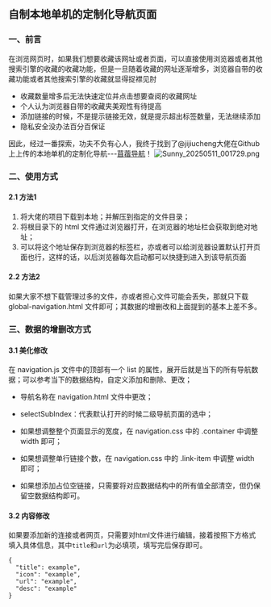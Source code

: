 ## 自制本地单机的定制化导航页面

### **一、前言**

在浏览网页时，如果我们想要收藏该网址或者页面，可以直接使用浏览器或者其他搜索引擎的收藏的收藏功能，但是一旦随着收藏的网址逐渐增多，浏览器自带的收藏功能或者其他搜索引擎的收藏就显得捉襟见肘

* 收藏数量增多后无法快速定位并点击想要查阅的收藏网址
* 个人认为浏览器自带的收藏夹美观性有待提高
* 添加链接的时候，不是提示链接无效，就是提示超出标签数量，无法继续添加
* 隐私安全没办法百分百保证

因此，经过一番探索，功夫不负有心人，我终于找到了@jijiucheng大佬在Github上上传的本地单机的定制化导航---[苜蓿导航](https://github.com/jijiucheng/JJC_Navigation)！
![Sunny_20250511_001729.png](https://cloudflare-imgbed-9xb.pages.dev/file/1746893945247_Sunny_20250511_001729.png)

### **二、使用方式**

#### 2.1 方法1

1. 将大佬的项目下载到本地；并解压到指定的文件目录；
2. 将根目录下的 html 文件通过浏览器打开，在浏览器的地址栏会获取到绝对地址；
3. 可以将这个地址保存到浏览器的标签栏，亦或者可以给浏览器设置默认打开页面也行，这样的话，以后浏览器每次启动都可以快捷到进入到该导航页面
   

#### 2.2 方法2
如果大家不想下载管理过多的文件，亦或者担心文件可能会丢失，那就只下载 global-navigation.html 文件即可；其数据的增删改和上面提到的基本上差不多。

### **三、数据的增删改方式**

#### 3.1 美化修改

在 navigation.js 文件中的顶部有一个 list 的属性，展开后就是当下的所有导航数据；可以参考当下的数据结构，自定义添加和删除、更改；
* 导航名称在 navigation.html 文件中更改；

* selectSubIndex：代表默认打开的时候二级导航页面的选中；

* 如果想调整整个页面显示的宽度，在 navigation.css 中的 .container 中调整 width 即可；

* 如果想调整单行链接个数，在 navigation.css 中的 .link-item 中调整 width 即可；

* 如果想添加占位空链接，只需要将对应数据结构中的所有值全部清空，但仍保留空数据结构即可。

#### 3.2 内容修改
如果要添加新的连接或者网页，只需要对html文件进行编辑，接着按照下方格式填入具体信息，其中`title`和`url`为必填项，填写完后保存即可。
```
{
  "title": example",
  "icon": "example",
  "url": "example",
  "desc": "example"
}

```